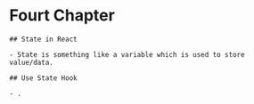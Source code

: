 # Fourt Chapter

    ## State in React

    - State is something like a variable which is used to store value/data.

    ## Use State Hook

    - .
